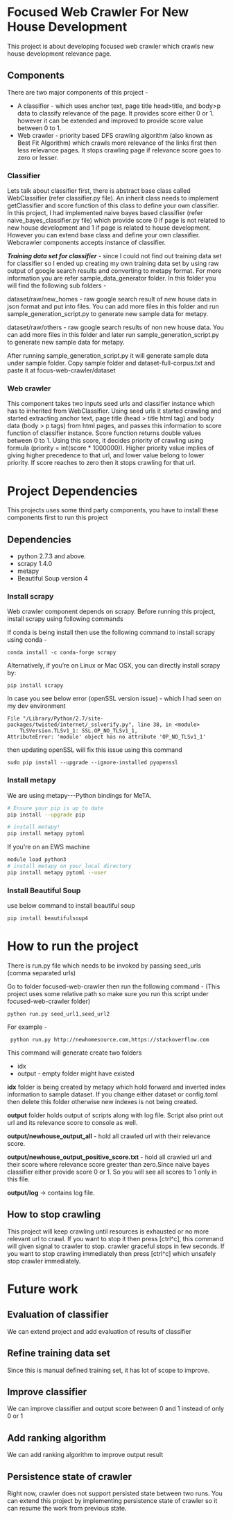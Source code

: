 # Focused Web Crawler For New House Development
This project is about developing focused web crawler which crawls new house development relevance page.

## Components 
There are two major components of this project -
- A classifier - which uses anchor text, page title head>title, and body>p data to classify relevance of the page. It provides score either 0 or 1. however it can be extended and improved to provide
score value between 0 to 1.
- Web crawler - priority based DFS crawling algorithm (also known as Best Fit Algorithm) which crawls more relevance of the links first then less relevance pages. It stops crawling page if relevance score goes to zero or lesser.

### Classifier
Lets talk about classifier first, there is abstract base class called WebClassifier (refer classifier.py file).
An inherit class needs to implement getClassifier and score function of this class to define your own classifier.
In this project, I had implemented naive bayes based classifier (refer naive_bayes_classifier.py file) which provide score 0 if page is not related to new house development and 1 if page is related to house development.
However you can extend base class and define your own classifier. Webcrawler components accepts instance of classifier.

**_Training data set for classifier_** -
since I could not find out training data set for classifier so I ended up creating my own training data set by using raw output of google search results and converting to metapy format.
For more information you are refer sample_data_generator folder. In this folder you will find the following sub folders -

dataset/raw/new_homes - raw google search result of new house data in json format and put into files. You can add more files in this folder and run sample_generation_script.py to generate new sample data for metapy.

dataset/raw/others - raw google search results of non new house data. You can add more files in this folder and later run sample_generation_script.py to generate new sample data for metapy.

After running sample_generation_script.py it will generate sample data under sample folder. Copy sample folder and dataset-full-corpus.txt and paste it at focus-web-crawler/dataset


### Web crawler
This component takes two inputs  seed urls and classifier instance which has to inherited from WebClassifier. Using seed urls
it started crawling and started extracting anchor text, page title (head > title html tag) and body data (body > p tags) from html pages, and
passes this information to score function of classifier instance. Score function returns double values between 0 to 1.
Using this score, it decides priority of crawling using formula (priority = int(score * 1000000)). Higher priority value implies of 
giving higher precedence to that url, and lower value belong to lower priority. If score reaches to zero then it stops crawling for that url.

# Project Dependencies
This projects uses some third party components, you have to install these components first to run this project

## Dependencies
* python 2.7.3 and above.
* scrapy 1.4.0
* metapy
* Beautiful Soup version 4

### Install scrapy
Web crawler component depends on scrapy. Before running this project, install scrapy using following commands

If conda is being install then use the following command to install scrapy using conda -
```
conda install -c conda-forge scrapy
```

Alternatively, if you’re on Linux or Mac OSX, you can directly install scrapy by:
```
pip install scrapy
```

In case you see below error (openSSL version issue) - which I had seen on my dev environment
```  
File "/Library/Python/2.7/site-packages/twisted/internet/_sslverify.py", line 38, in <module>
    TLSVersion.TLSv1_1: SSL.OP_NO_TLSv1_1,
AttributeError: 'module' object has no attribute 'OP_NO_TLSv1_1'
```
then updating openSSL will fix this issue using this command 
```
sudo pip install --upgrade --ignore-installed pyopenssl
```

### Install metapy
We are using metapy---Python bindings for MeTA. 

```bash
# Ensure your pip is up to date
pip install --upgrade pip
```

```bash
# install metapy!
pip install metapy pytoml
```

If you're on an EWS machine

```bash
module load python3
# install metapy on your local directory
pip install metapy pytoml --user
```


### Install Beautiful Soup
use below command to install beautiful soup
```bash
pip install beautifulsoup4
```

# How to run the project
There is run.py file which needs to be invoked by passing seed_urls (comma separated urls)

Go to folder focused-web-crawler then run the following command - (This project uses some relative
 path so make sure you run this script under focused-web-crawler folder)

```
python run.py seed_url1,seed_url2
```

For  example -
```
 python run.py http://newhomesource.com,https://stackoverflow.com
```

This command will generate create two folders
* idx
* output - empty folder might have existed

**idx** folder is being created by metapy which hold forward and inverted index information to sample dataset. If you change either dataset or config.toml then delete this folder otherwise new indexes is not being created.

**output** folder holds output of scripts along with log file.
Script also print out url and its relevance score to console as well.

**output/newhouse_output_all** - hold all crawled url with their relevance score.

**output/newhouse_output_positive_score.txt** - hold all crawled url and their score where relevance score greater than zero.Since naive bayes classifier either provide score 0 or 1. So you will see all scores to 1 only in this file.

**output/log** -> contains log file.

## How to stop crawling
This project will keep crawling until resources is exhausted or no more relevant url to crawl. If you want to stop it then press [ctrl^c], this command will given signal to crawler to stop. crawler graceful stops in few seconds.
If you want to stop crawling immediately then press [ctrl^c] which unsafely stop crawler immediately.

# Future work
## Evaluation of classifier
We can extend project and add evaluation of results of classifier
## Refine training data set
Since this is manual defined training set, it has lot of scope to improve.
## Improve classifier
We can improve classifier and output score between 0 and 1 instead of only 0 or 1
## Add ranking algorithm
We can add ranking algorithm to improve output result
## Persistence state of crawler
Right now, crawler does not support persisted state between two runs. You can extend this project by implementing persistence state of crawler so it can resume the work from previous state.
